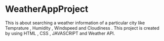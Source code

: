 # WeatherAppProject
This is about searching a weather information of a particular city like Temprature , Humidity , Windspeed and Cloudiness .
This project is created by using HTML , CSS , JAVASCRIPT and Weather API.
